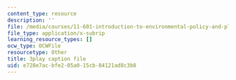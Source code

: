 ```yaml
---
content_type: resource
description: ''
file: /media/courses/11-601-introduction-to-environmental-policy-and-planning-fall-2016/e728e7acbfe205a015cb84121ad8c3b8_alnDYYwAs74.srt
file_type: application/x-subrip
learning_resource_types: []
ocw_type: OCWFile
resourcetype: Other
title: 3play caption file
uid: e728e7ac-bfe2-05a0-15cb-84121ad8c3b8
---
```

